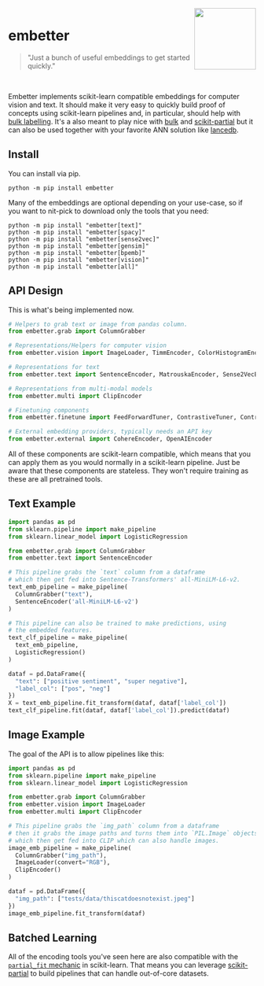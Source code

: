 <img src="https://raw.githubusercontent.com/koaning/embetter/main/docs/images/icon.png" width="125" height="125" align="right" />

# embetter

> "Just a bunch of useful embeddings to get started quickly."

<br> 

Embetter implements scikit-learn compatible embeddings for computer vision and text. It should make it very easy to quickly build proof of concepts using scikit-learn pipelines and, in particular, should help with [bulk labelling](https://www.youtube.com/watch?v=gDk7_f3ovIk). It's a also meant to play nice with [bulk](https://github.com/koaning/bulk) and [scikit-partial](https://github.com/koaning/scikit-partial) but it can also be used together with your favorite ANN solution like [lancedb](https://lancedb.github.io/lancedb/).

## Install 

You can install via pip.

```
python -m pip install embetter
```

Many of the embeddings are optional depending on your use-case, so if you
want to nit-pick to download only the tools that you need: 

```
python -m pip install "embetter[text]"
python -m pip install "embetter[spacy]"
python -m pip install "embetter[sense2vec]"
python -m pip install "embetter[gensim]"
python -m pip install "embetter[bpemb]"
python -m pip install "embetter[vision]"
python -m pip install "embetter[all]"
```

## API Design 

This is what's being implemented now. 

```python
# Helpers to grab text or image from pandas column.
from embetter.grab import ColumnGrabber

# Representations/Helpers for computer vision
from embetter.vision import ImageLoader, TimmEncoder, ColorHistogramEncoder

# Representations for text
from embetter.text import SentenceEncoder, MatrouskaEncoder, Sense2VecEncoder, BytePairEncoder, spaCyEncoder, GensimEncoder

# Representations from multi-modal models
from embetter.multi import ClipEncoder

# Finetuning components 
from embetter.finetune import FeedForwardTuner, ContrastiveTuner, ContrastiveLearner, SbertLearner

# External embedding providers, typically needs an API key
from embetter.external import CohereEncoder, OpenAIEncoder
```

All of these components are scikit-learn compatible, which means that you
can apply them as you would normally in a scikit-learn pipeline. Just be aware
that these components are stateless. They won't require training as these 
are all pretrained tools. 

## Text Example

```python
import pandas as pd
from sklearn.pipeline import make_pipeline 
from sklearn.linear_model import LogisticRegression

from embetter.grab import ColumnGrabber
from embetter.text import SentenceEncoder

# This pipeline grabs the `text` column from a dataframe
# which then get fed into Sentence-Transformers' all-MiniLM-L6-v2.
text_emb_pipeline = make_pipeline(
  ColumnGrabber("text"),
  SentenceEncoder('all-MiniLM-L6-v2')
)

# This pipeline can also be trained to make predictions, using
# the embedded features. 
text_clf_pipeline = make_pipeline(
  text_emb_pipeline,
  LogisticRegression()
)

dataf = pd.DataFrame({
  "text": ["positive sentiment", "super negative"],
  "label_col": ["pos", "neg"]
})
X = text_emb_pipeline.fit_transform(dataf, dataf['label_col'])
text_clf_pipeline.fit(dataf, dataf['label_col']).predict(dataf)
```

## Image Example

The goal of the API is to allow pipelines like this: 

```python
import pandas as pd
from sklearn.pipeline import make_pipeline 
from sklearn.linear_model import LogisticRegression

from embetter.grab import ColumnGrabber
from embetter.vision import ImageLoader
from embetter.multi import ClipEncoder

# This pipeline grabs the `img_path` column from a dataframe
# then it grabs the image paths and turns them into `PIL.Image` objects
# which then get fed into CLIP which can also handle images.
image_emb_pipeline = make_pipeline(
  ColumnGrabber("img_path"),
  ImageLoader(convert="RGB"),
  ClipEncoder()
)

dataf = pd.DataFrame({
  "img_path": ["tests/data/thiscatdoesnotexist.jpeg"]
})
image_emb_pipeline.fit_transform(dataf)
```

## Batched Learning 

All of the encoding tools you've seen here are also compatible
with the [`partial_fit` mechanic](https://scikit-learn.org/0.15/modules/scaling_strategies.html#incremental-learning) 
in scikit-learn. That means
you can leverage [scikit-partial](https://github.com/koaning/scikit-partial)
to build pipelines that can handle out-of-core datasets. 

